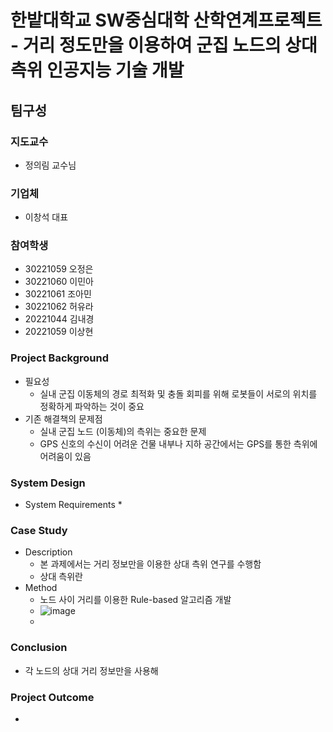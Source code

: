 # 한밭대학교 SW중심대학 산학연계프로젝트 - 거리 정도만을 이용하여 군집 노드의 상대 측위 인공지능 기술 개발

## 팀구성

### 지도교수
* 정의림 교수님

### 기업체
* 이창석 대표

### 참여학생
* 30221059 오정은
* 30221060 이민아
* 30221061 조아민
* 30221062 허유라
* 20221044 김내경
* 20221059 이상현

### Project Background
* 필요성
    * 실내 군집 이동체의 경로 최적화 및 충돌 회피를 위해 로봇들이 서로의 위치를 정확하게 파악하는 것이 중요
* 기존 해결책의 문제점
    * 실내 군집 노드 (이동체)의 측위는 중요한 문제
    * GPS 신호의 수신이 어려운 건물 내부나 지하 공간에서는 GPS를 통한 측위에 어려움이 있음

### System Design
* System Requirements
      *

### Case Study
* Description
     * 본 과제에서는 거리 정보만을 이용한 상대 측위 연구를 수행함
     * 상대 측위란
* Method
     * 노드 사이 거리를 이용한 Rule-based 알고리즘 개발
     * ![image](https://github.com/pomodoro-a/INDPRO23-acelab/assets/153184149/981f9470-8c07-4253-b249-0b5cc4e0a071)
     * 
  

### Conclusion
* 각 노드의 상대 거리 정보만을 사용해 

### Project Outcome
* 
